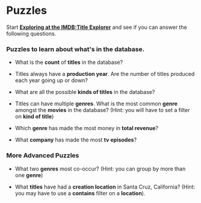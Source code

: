 # Puzzles

Start **[Exploring at the IMDB:Title Explorer](/explore/imdb/title)** and see if you can answer the following questions.

### Puzzles to learn about what's in the database.

* What is the **count** of **titles** in the database?

* Titles always have a **production year**. Are the number of titles produced each year going up or down?

* What are all the possible **kinds of titles** in the database?

* Titles can have multiple **genres**. What is the most common **genre** amongst the **movies** in the database? (Hint: you will have to set a filter on **kind of title**)

* Which **genre** has made the most money in **total revenue**?

* What **company** has made the most **tv episodes**?


### More Advanced Puzzles

* What two **genres** most co-occur? (Hint: you can group by more than one **genre**)

* What **titles** have had a **creation location** in Santa Cruz, California? (Hint: you may have to use a **contains** filter on a **location**).